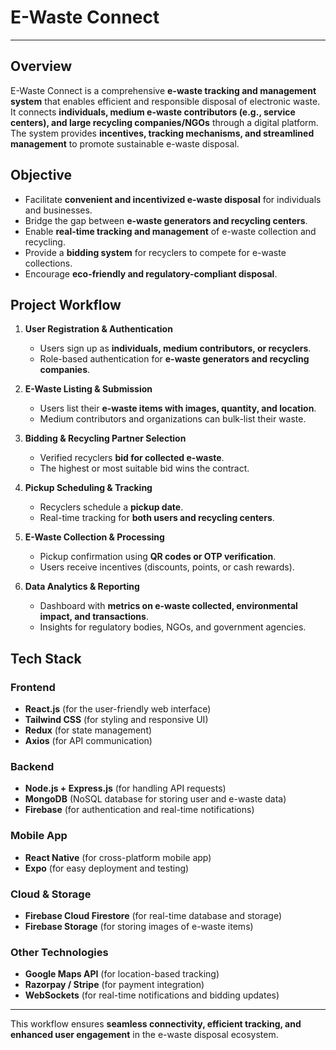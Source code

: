 # E-Waste Connect

---

## Overview
E-Waste Connect is a comprehensive **e-waste tracking and management system** that enables efficient and responsible disposal of electronic waste. It connects **individuals, medium e-waste contributors (e.g., service centers), and large recycling companies/NGOs** through a digital platform. The system provides **incentives, tracking mechanisms, and streamlined management** to promote sustainable e-waste disposal.

## Objective
- Facilitate **convenient and incentivized e-waste disposal** for individuals and businesses.
- Bridge the gap between **e-waste generators and recycling centers**.
- Enable **real-time tracking and management** of e-waste collection and recycling.
- Provide a **bidding system** for recyclers to compete for e-waste collections.
- Encourage **eco-friendly and regulatory-compliant disposal**.

## Project Workflow
1. **User Registration & Authentication**
   - Users sign up as **individuals, medium contributors, or recyclers**.
   - Role-based authentication for **e-waste generators and recycling companies**.

2. **E-Waste Listing & Submission**
   - Users list their **e-waste items with images, quantity, and location**.
   - Medium contributors and organizations can bulk-list their waste.

3. **Bidding & Recycling Partner Selection**
   - Verified recyclers **bid for collected e-waste**.
   - The highest or most suitable bid wins the contract.

4. **Pickup Scheduling & Tracking**
   - Recyclers schedule a **pickup date**.
   - Real-time tracking for **both users and recycling centers**.

5. **E-Waste Collection & Processing**
   - Pickup confirmation using **QR codes or OTP verification**.
   - Users receive incentives (discounts, points, or cash rewards).

6. **Data Analytics & Reporting**
   - Dashboard with **metrics on e-waste collected, environmental impact, and transactions**.
   - Insights for regulatory bodies, NGOs, and government agencies.

## Tech Stack
### **Frontend**
- **React.js** (for the user-friendly web interface)
- **Tailwind CSS** (for styling and responsive UI)
- **Redux** (for state management)
- **Axios** (for API communication)

### **Backend**
- **Node.js + Express.js** (for handling API requests)
- **MongoDB** (NoSQL database for storing user and e-waste data)
- **Firebase** (for authentication and real-time notifications)

### **Mobile App**
- **React Native** (for cross-platform mobile app)
- **Expo** (for easy deployment and testing)

### **Cloud & Storage**
- **Firebase Cloud Firestore** (for real-time database and storage)
- **Firebase Storage** (for storing images of e-waste items)

### **Other Technologies**
- **Google Maps API** (for location-based tracking)
- **Razorpay / Stripe** (for payment integration)
- **WebSockets** (for real-time notifications and bidding updates)

---

This workflow ensures **seamless connectivity, efficient tracking, and enhanced user engagement** in the e-waste disposal ecosystem.
